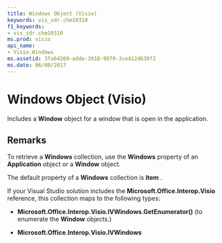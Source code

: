 ```yaml
---
title: Windows Object (Visio)
keywords: vis_sdr.chm10310
f1_keywords:
- vis_sdr.chm10310
ms.prod: visio
api_name:
- Visio.Windows
ms.assetid: 3fa64269-adde-3918-9970-3ce412d638f2
ms.date: 06/08/2017
---
```



# Windows Object (Visio)

 Includes a **Window** object for a window that is open in the application.


## Remarks

To retrieve a  **Windows** collection, use the **Windows** property of an **Application** object or a **Window** object.

The default property of a  **Windows** collection is **Item** .

If your Visual Studio solution includes the  **Microsoft.Office.Interop.Visio** reference, this collection maps to the following types:


-  **Microsoft.Office.Interop.Visio.IVWindows.GetEnumerator()** (to enumerate the **Window** objects.)
    
-  **Microsoft.Office.Interop.Visio.IVWindows**
    

